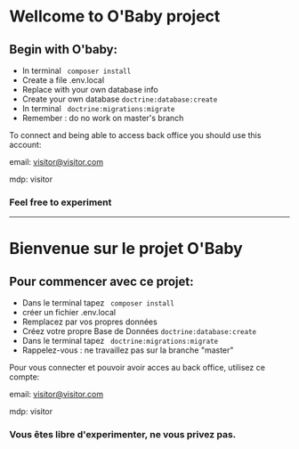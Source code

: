 # Wellcome to O'Baby project

## Begin with O'baby:

+ In terminal ``` composer install```
+ Create a file .env.local
+ Replace with your own database info
+ Create your own database ```doctrine:database:create```
+ In terminal ``` doctrine:migrations:migrate```
+ Remember : do no work on master's branch

To connect and being able to access back office you should use this account:

email: visitor@visitor.com 

mdp: visitor

### Feel free to experiment


-----------------------------

# Bienvenue sur le projet O'Baby

## Pour commencer avec ce projet:

+ Dans le terminal tapez ``` composer install```
+ créer un fichier .env.local
+ Remplacez par vos propres données  
+ Créez votre propre Base de Données ```doctrine:database:create```
+ Dans le terminal tapez ``` doctrine:migrations:migrate```
+ Rappelez-vous : ne travaillez pas sur la branche "master"

Pour vous connecter et pouvoir avoir acces au back office, utilisez ce compte:

email: visitor@visitor.com 

mdp: visitor

 ### Vous êtes libre d'experimenter, ne vous privez pas.



